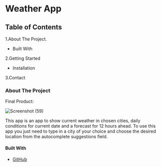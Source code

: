 
# Weather App



## Table of Contents

1.About The Project.

 -  Built With
 
2.Getting Started

 -  Installation
 
3.Contact

### About The Project

Final Product:

![Screenshot (59)](https://user-images.githubusercontent.com/69208518/118178798-1f88dd00-b43d-11eb-88f3-08102718c710.png)

This app is an app to show current weather in chosen cities, daily conditions for current date and a forecast for 12 hours ahead.
To use this app you just need to type in a city of your choice and choose the desired location from the autocomplete suggestions field.

#### Built With

- [GitHub](http://github.com)
